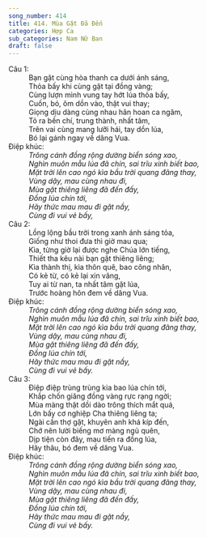 ```yaml
---
song_number: 414
title: 414. Mùa Gặt Đã Đến
categories: Hợp Ca
sub_categories: Nam Nữ Ban
draft: false
---
```

<dl><dt>Câu 1:</dt><dd data-verse="1">Bạn gặt cùng hòa thanh ca dưới ánh sáng, <br/>Thỏa bấy khi cùng gặt tại đồng vàng; <br/>Cùng lượn mình vung tay hớt lúa thỏa bấy, <br/>Cuốn, bó, ôm dồn vào, thật vui thay; <br/>Giọng dịu dàng cùng nhau hân hoan ca ngâm, <br/>Tỏ ra bền chí, trung thành, nhất tâm, <br/>Trên vai cùng mang lưỡi hái, tay dồn lúa, <br/>Bó lại gánh ngay về dâng Vua. </dd><dt>Điệp khúc:</dt><dd data-chorus="1"><em>Trông cánh đồng rộng dường biển sóng xao, <br/>Nghìn muôn mẫu lúa đã chín, sai trĩu xinh biết bao, <br/>Mặt trời lên cao ngó kìa bầu trời quang đãng thay, <br/>Vùng dậy, mau cùng nhau đi, <br/>Mùa gặt thiêng liêng đã đến đấy, <br/>Đồng lúa chín tới, <br/>Hãy thức mau mau đi gặt nầy, <br/>Cùng đi vui vẻ bấy, </em></dd><dt>Câu 2:</dt><dd data-verse="2">Lồng lộng bầu trời trong xanh ánh sáng tỏa, <br/>Giống như thoi đưa thì giờ mau qua; <br/>Kìa, từng giờ lại được nghe Chúa lớn tiếng, <br/>Thiết tha kêu nài bạn gặt thiêng liêng; <br/>Kìa thành thị, kìa thôn quê, bao công nhân, <br/>Có kẻ từ, có kẻ lại xin vâng, <br/>Tuy ai từ nan, ta nhất tâm gặt lúa, <br/>Trước hoàng hôn đem về dâng Vua. </dd><dt>Điệp khúc:</dt><dd data-chorus="1"><em>Trông cánh đồng rộng dường biển sóng xao, <br/>Nghìn muôn mẫu lúa đã chín, sai trĩu xinh biết bao, <br/>Mặt trời lên cao ngó kìa bầu trời quang đãng thay, <br/>Vùng dậy, mau cùng nhau đi, <br/>Mùa gặt thiêng liêng đã đến đấy, <br/>Đồng lúa chín tới, <br/>Hãy thức mau mau đi gặt nầy, <br/>Cùng đi vui vẻ bấy. </em></dd><dt>Câu 3:</dt><dd data-verse="3">Điệp điệp trùng trùng kia bao lúa chín tới, <br/>Khắp chốn giăng đồng vàng rực rạng ngời; <br/>Mùa màng thật dồi dào trông thích mắt quá, <br/>Lớn bấy cơ nghiệp Cha thiêng liêng ta; <br/>Ngài cần thợ gặt, khuyên anh khá kíp đến, <br/>Chớ nên lười biếng mơ màng ngủ quên, <br/>Dịp tiện còn đây, mau tiến ra đồng lúa, <br/>Hãy thâu, bó đem về dâng Vua. </dd><dt>Điệp khúc:</dt><dd data-chorus="1"><em>Trông cánh đồng rộng dường biển sóng xao, <br/>Nghìn muôn mẫu lúa đã chín, sai trĩu xinh biết bao, <br/>Mặt trời lên cao ngó kìa bầu trời quang đãng thay, <br/>Vùng dậy, mau cùng nhau đi, <br/>Mùa gặt thiêng liêng đã đến đấy, <br/>Đồng lúa chín tới, <br/>Hãy thức mau mau đi gặt nầy, <br/>Cùng đi vui vẻ bấy. </em></dd></dl>